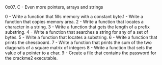 0x07. C - Even more pointers, arrays and strings

0 - Write a function that fills memory with a constant byte.1 - Write a function that copies memory area.
2 - Write a function that locates a character in a string.
3 - Write a function that gets the length of a prefix substring.
4 - Write a function that searches a string for any of a set of bytes.
5 - Write a function that locates a substring.
6 - Write a function that prints the chessboard.
7 - Write a function that prints the sum of the two diagonals of a square matrix of integers
8 - Write a function that sets the value of a pointer to a char.
9 - Create a file that contains the password for the crackme2 executable.

